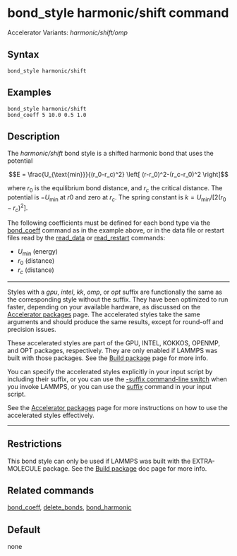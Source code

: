 # bond_style harmonic/shift command

Accelerator Variants: *harmonic/shift/omp*

## Syntax

``` LAMMPS
bond_style harmonic/shift
```

## Examples

``` LAMMPS
bond_style harmonic/shift
bond_coeff 5 10.0 0.5 1.0
```

## Description

The *harmonic/shift* bond style is a shifted harmonic bond that uses the
potential

$$E = \frac{U_{\text{min}}}{(r_0-r_c)^2} \left[ (r-r_0)^2-(r_c-r_0)^2 \right]$$

where $r_0$ is the equilibrium bond distance, and $r_c$ the critical
distance. The potential is $-U_{\text{min}}$ at $r0$ and zero at $r_c$.
The spring constant is $k = U_{\text{min}} / [ 2 (r_0-r_c)^2]$.

The following coefficients must be defined for each bond type via the
[bond_coeff](bond_coeff) command as in the example above, or in the data
file or restart files read by the [read_data](read_data) or
[read_restart](read_restart) commands:

-   $U_{\text{min}}$ (energy)
-   $r_0$ (distance)
-   $r_c$ (distance)

------------------------------------------------------------------------

Styles with a *gpu*, *intel*, *kk*, *omp*, or *opt* suffix are
functionally the same as the corresponding style without the suffix.
They have been optimized to run faster, depending on your available
hardware, as discussed on the [Accelerator packages](Speed_packages)
page. The accelerated styles take the same arguments and should produce
the same results, except for round-off and precision issues.

These accelerated styles are part of the GPU, INTEL, KOKKOS, OPENMP, and
OPT packages, respectively. They are only enabled if LAMMPS was built
with those packages. See the [Build package](Build_package) page for
more info.

You can specify the accelerated styles explicitly in your input script
by including their suffix, or you can use the [-suffix command-line
switch](Run_options) when you invoke LAMMPS, or you can use the
[suffix](suffix) command in your input script.

See the [Accelerator packages](Speed_packages) page for more
instructions on how to use the accelerated styles effectively.

------------------------------------------------------------------------

## Restrictions

This bond style can only be used if LAMMPS was built with the
EXTRA-MOLECULE package. See the [Build package](Build_package) doc page
for more info.

## Related commands

[bond_coeff](bond_coeff), [delete_bonds](delete_bonds),
[bond_harmonic](bond_harmonic)

## Default

none
